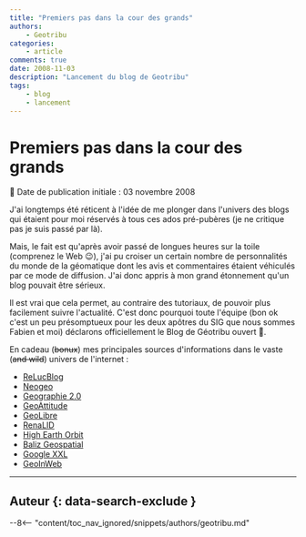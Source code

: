 ```yaml
---
title: "Premiers pas dans la cour des grands"
authors:
    - Geotribu
categories:
    - article
comments: true
date: 2008-11-03
description: "Lancement du blog de Geotribu"
tags:
    - blog
    - lancement
---
```


# Premiers pas dans la cour des grands

:calendar: Date de publication initiale : 03 novembre 2008

J'ai longtemps été réticent à l'idée de me plonger dans l'univers des blogs qui étaient pour moi réservés à tous ces ados pré-pubères (je ne critique pas je suis passé par là).

Mais, le fait est qu'après avoir passé de longues heures sur la toile (comprenez le Web :wink:), j'ai pu croiser un certain nombre de personnalités du monde de la géomatique dont les avis et commentaires étaient véhiculés par ce mode de diffusion. J'ai donc appris à mon grand étonnement qu'un blog pouvait être sérieux.

Il est vrai que cela permet, au contraire des tutoriaux, de pouvoir plus facilement suivre l'actualité. C'est donc pourquoi toute l'équipe (bon ok c'est un peu présomptueux pour les deux apôtres du SIG que nous sommes Fabien et moi) déclarons officiellement le Blog de Géotribu ouvert :partying_face:.

En cadeau (~~bonux~~) mes principales sources d'informations dans le vaste (~~and wild~~) univers de l'internet :

- [ReLucBlog](http://3liz.com/blog/rldhont/index.php/)
- [Neogeo](http://www.neogeo-online.net/)
- [Geographie 2.0](http://geographie2point0.blogspot.com/)
- [GeoAttitude](http://www.geoattitude.com/)
- [GeoLibre](http://georezo.net/blog/geolibre/)
- [RenaLID](http://www.renalid.com/)
- [High Earth Orbit](http://highearthorbit.com/)
- [Baliz Geospatial](http://media.baliz-geospatial.com/)
- [Google XXL](http://googlexxl.blogspot.com/)
- [GeoInWeb](http://www.geoinweb.com/)

----

## Auteur {: data-search-exclude }

--8<-- "content/toc_nav_ignored/snippets/authors/geotribu.md"
